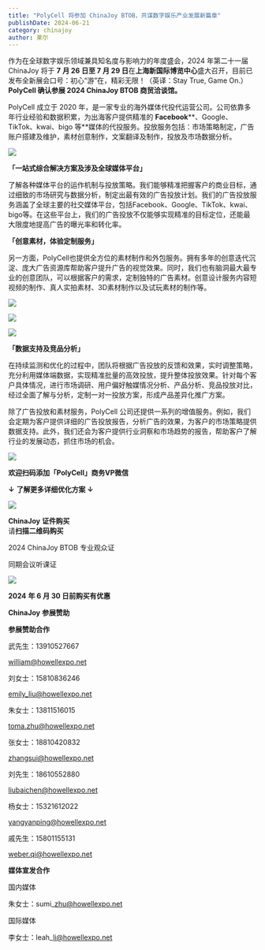 ```yaml
---
title: "PolyCell 将参加 ChinaJoy BTOB，共谋数字娱乐产业发展新篇章"
publishDate: 2024-06-21
category: chinajoy
author: 莱尔
---
```


作为在全球数字娱乐领域兼具知名度与影响力的年度盛会，2024 年第二十一届 ChinaJoy 将于 **7** **月 26 日至 7 月 29 日**在**上海新国际博览中心**盛大召开，目前已发布全新展会口号：初心“游”在，精彩无限！（英译：Stay True, Game On.）**PolyCell 确认参展 2024 ChinaJoy BTOB 商贸洽谈馆。**

PolyCell 成立于 2020 年，是一家专业的海外媒体代投代运营公司。公司依靠多年行业经验和数据积累，为出海客户提供精准的 **Facebook****、Google、TikTok、kwai、bigo 等**媒体的代投服务。投放服务包括：市场策略制定，广告账户搭建及维护，素材创意制作，文案翻译及制作，投放及市场数据分析。

![](https://ec-net-1251389766.cos.ap-shanghai.myqcloud.com/wp-content/uploads/2024/06/20240621154933367-1024x683.jpg)

**「一站式综合解决方案及涉及全球媒体平台」**

了解各种媒体平台的运作机制与投放策略。我们能够精准把握客户的商业目标，通过细致的市场研究与数据分析，制定出最有效的广告投放计划。我们的广告投放服务涵盖了全球主要的社交媒体平台，包括Facebook、Google、TikTok、kwai、bigo等。在这些平台上，我们的广告投放不仅能够实现精准的目标定位，还能最大限度地提高广告的曝光率和转化率。

  
**「创意素材，体验定制服务」**

另一方面，PolyCell也提供全方位的素材制作和外包服务。拥有多年的创意迭代沉淀、庞大广告资源库帮助客户提升广告的视觉效果。同时，我们也有脑洞最大最专业的创意团队，可以根据客户的需求，定制独特的广告素材。创意设计服务内容短视频的制作、真人实拍素材、3D素材制作以及试玩素材的制作等。

![](https://ec-net-1251389766.cos.ap-shanghai.myqcloud.com/wp-content/uploads/2024/06/20240621154934992.jpg)

![](https://ec-net-1251389766.cos.ap-shanghai.myqcloud.com/wp-content/uploads/2024/06/20240621154935770.jpg)

![](https://ec-net-1251389766.cos.ap-shanghai.myqcloud.com/wp-content/uploads/2024/06/20240621154937211.jpg)

**「数据支持及竞品分析」**

在持续监测和优化的过程中，团队将根据广告投放的反馈和效果，实时调整策略，充分利用媒体端数据，实现精准批量的高效投放，提升整体投放效果。针对每个客户具体情况，进行市场调研、用户偏好触媒情况分析、产品分析、竞品投放对比，经过全面了解与分析，定制一对一投放方案，形成产品差异化推广方案。  
  
除了广告投放和素材服务，PolyCell 公司还提供一系列的增值服务。例如，我们会定期为客户提供详细的广告投放报告，分析广告的效果，为客户的市场策略提供数据支持。此外，我们还会为客户提供行业洞察和市场趋势的报告，帮助客户了解行业的发展动态，抓住市场的机会。 

![](https://ec-net-1251389766.cos.ap-shanghai.myqcloud.com/wp-content/uploads/2024/06/20240621154940302-1024x576.jpg)

**欢迎扫码添加「PolyCell」商务VP微信**

**↓** **了解更多详细优化方案 ↓**

![](https://ec-net-1251389766.cos.ap-shanghai.myqcloud.com/wp-content/uploads/2024/06/20240621154941820.jpg)

**ChinaJoy** **证件购买**  
请**扫描二维码购买**

2024 ChinaJoy BTOB 专业观众证

同期会议听课证

![](https://ec-net-1251389766.cos.ap-shanghai.myqcloud.com/wp-content/uploads/2024/06/20240621154943176.jpg)

**2024** **年 6 月 30 日前购买有优惠**  
  

**ChinaJoy** **参展赞助**

**参展赞助合作**

武先生：13910527667

[william@howellexpo.net](mailto:william@howellexpo.net)

刘女士：15810836246

[emily\_liu@howellexpo.net](mailto:emily_liu@howellexpo.net)

朱女士：13811516015

[toma.zhu@howellexpo.net](mailto:toma.zhu@howellexpo.net)

张女士：18810420832

[zhangsui@howellexpo.net](mailto:zhangsui@howellexpo.net)

刘先生：18610552880

[liubaichen@howellexpo.net](mailto:liubaichen@howellexpo.net)

杨女士：15321612022

[yangyanping@howellexpo.net](mailto:yangyanping@howellexpo.net)

戚先生：15801155131

[weber.qi@howellexpo.net](mailto:weber.qi@howellexpo.net)

  
**媒体宣发合作**

国内媒体

朱女士：sumi\_zhu@howellexpo.net

国际媒体

李女士：leah\_li@howellexpo.net
